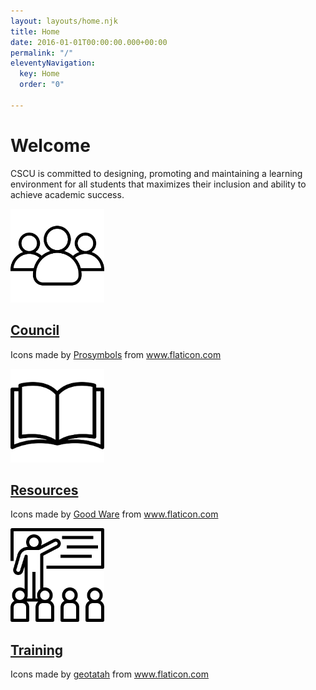 ```yaml
---
layout: layouts/home.njk
title: Home
date: 2016-01-01T00:00:00.000+00:00
permalink: "/"
eleventyNavigation:
  key: Home
  order: "0"

---
```

# Welcome

 CSCU is committed to designing, promoting and maintaining a learning environment for all students that maximizes their inclusion and ability to achieve academic success.

 <div class="icons">
  <div>
    <img src="/static/img/group.svg" alt="" role="img" height="150" width="150" />
    <h2>
      <a href="/council">Council</a>
    </h2>
    <p class="credit">Icons made by <a href="https://www.flaticon.com/authors/prosymbols">Prosymbols</a> from <a href="https://www.flaticon.com/">www.flaticon.com</a></p>
  </div>
  <div>
    <img src="/static/img/resources.svg" alt="" role="img" height="150" width="150" />
    <h2>
      <a href="/resources">Resources</a>
    </h2>
    <p class="credit">Icons made by <a href="https://www.flaticon.com/authors/good-ware">Good Ware</a> from <a href="https://www.flaticon.com/">www.flaticon.com</a></p>
  </div>
  <div>
    <img src="/static/img/training.svg" alt="" role="img" height="150" width="150" />
    <h2>
      <a href="/training">Training</a>
    </h2>
    <p class="credit">Icons made by <a href="https://www.flaticon.com/authors/geotatah">geotatah</a> from <a href="https://www.flaticon.com/">www.flaticon.com</a></p>
  </div>
 </div>